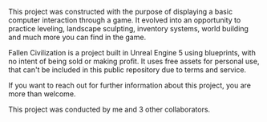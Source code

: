 This project was constructed with the purpose of displaying a basic computer interaction through a game. It evolved into an opportunity to practice leveling, landscape sculpting, inventory systems, world building and much more you can find in the game.

Fallen Civilization is a project built in Unreal Engine 5 using blueprints, with no intent of being sold or making profit. It uses free assets for personal use, that can't be included in this public repository due to terms and service. 

If you want to reach out for further information about this project, you are more than welcome.

This project was conducted by me and 3 other collaborators.
